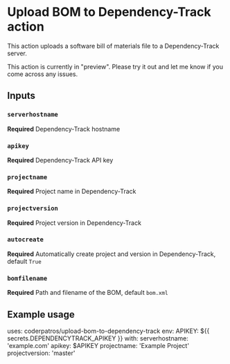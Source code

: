 # Upload BOM to Dependency-Track action

This action uploads a software bill of materials file to a Dependency-Track server.

This action is currently in "preview". Please try it out and let me know if you come across any issues.

## Inputs

### `serverhostname`

**Required** Dependency-Track hostname

### `apikey`

**Required** Dependency-Track API key

### `projectname`

**Required** Project name in Dependency-Track

### `projectversion`

**Required** Project version in Dependency-Track

### `autocreate`

**Required** Automatically create project and version in Dependency-Track, default `True`

### `bomfilename`

**Required** Path and filename of the BOM, default `bom.xml`

## Example usage

uses: coderpatros/upload-bom-to-dependency-track
env:
  APIKEY: ${{ secrets.DEPENDENCYTRACK_APIKEY }}
with:
  serverhostname: 'example.com'
  apikey: $APIKEY
  projectname: 'Example Project'
  projectversion: 'master'